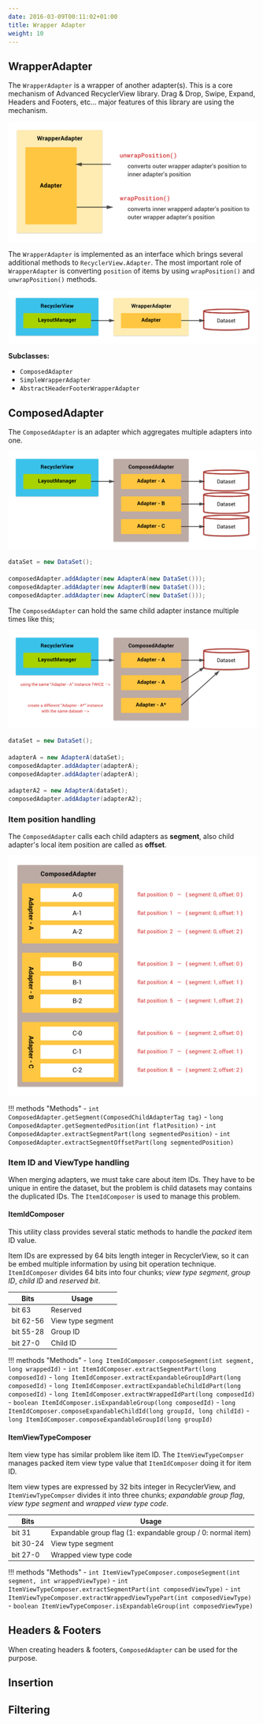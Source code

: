 ```yaml
---
date: 2016-03-09T00:11:02+01:00
title: Wrapper Adapter
weight: 10
---
```


## WrapperAdapter

The `WrapperAdapter` is a wrapper of another adapter(s). This is a core mechanism of Advanced RecyclerView library. Drag & Drop, Swipe, Expand, Headers and Footers, etc... major features of this library are using the mechanism.

![Block Diagram - Wrapper Adapter](/images/block-diagram-wrapper-adapter-2.png)


The `WrapperAdapter` is implemented as an interface which brings several additional methods to `RecyclerView.Adapter`. The most important role of `WrapperAdapter` is converting `position` of items by using `wrapPosition()` and `unwrapPosition()` methods.

![Block Diagram - Wrapper Adapter](/images/block-diagram-wrapper-adapter.png)

**Subclasses:**

- `ComposedAdapter`
- `SimpleWrapperAdapter`
- `AbstractHeaderFooterWrapperAdapter`

## ComposedAdapter

The `ComposedAdapter` is an adapter which aggregates multiple adapters into one.

![Basic usage of ComposedAdapter](/images/block-diagram-composed-adapter.png)

```java
dataSet = new DataSet();

composedAdapter.addAdapter(new AdapterA(new DataSet()));
composedAdapter.addAdapter(new AdapterB(new DataSet()));
composedAdapter.addAdapter(new AdapterC(new DataSet()));
```

The `ComposedAdapter` can hold the same child adapter instance multiple times like this;

![ComposedAdapter can hold the same child adapter instance multiple times](/images/block-diagram-composed-adapter-2.png)

```java
dataSet = new DataSet();

adapterA = new AdapterA(dataSet);
composedAdapter.addAdapter(adapterA);
composedAdapter.addAdapter(adapterA);

adapterA2 = new AdapterA(dataSet);
composedAdapter.addAdapter(adapterA2);
```

### Item position handling

The `ComposedAdapter` calls each child adapters as **segment**, also child adapter's local item position are called as **offset**.

![Segments and Offsets](/images/block-diagram-composed-adapter-3.png)

!!! methods "Methods"
    - `int ComposedAdapter.getSegment(ComposedChildAdapterTag tag)`
    - `long ComposedAdapter.getSegmentedPosition(int flatPosition)`
    - `int ComposedAdapter.extractSegmentPart(long segmentedPosition)`
    - `int ComposedAdapter.extractSegmentOffsetPart(long segmentedPosition)`


### Item ID and ViewType handling

When merging adapters, we must take care about item IDs. They have to be unique in entire the dataset, but the problem is child datasets may contains the duplicated IDs. The `ItemIdComposer` is used to manage this problem.

#### ItemIdComposer

This utility class provides several static methods to handle the *packed* item ID value.

Item IDs are expressed by 64 bits length integer in RecyclerView, so it can be embed multiple information by using bit operation technique. `ItemIdComposer` divides 64 bits into four chunks; *view type segment*, *group ID*, *child ID* and *reserved bit*.

| Bits       | Usage             |
|------------|-------------------|
| bit 63     | Reserved          |
| bit 62-56  | View type segment |
| bit 55-28  | Group ID          |
| bit 27-0   | Child ID          |

!!! methods "Methods"
    - `long ItemIdComposer.composeSegment(int segment, long wrappedId)`
    - `int ItemIdComposer.extractSegmentPart(long composedId)`
    - `long ItemIdComposer.extractExpandableGroupIdPart(long composedId)`
    - `long ItemIdComposer.extractExpandableChildIdPart(long composedId)`
    - `long ItemIdComposer.extractWrappedIdPart(long composedId)`
    - `boolean ItemIdComposer.isExpandableGroup(long composedId)`
    - `long ItemIdComposer.composeExpandableChildId(long groupId, long childId)`
    - `long ItemIdComposer.composeExpandableGroupId(long groupId)`



#### ItemViewTypeComposer

Item view type has similar problem like item ID. The `ItemViewTypeCompser` manages packed item view type value that `ItemIdComposer` doing it for item ID.

Item view types are expressed by 32 bits integer in RecyclerView, and `ItemViewTypeCompser` divides it into three chunks; *expandable group flag*, *view type segment* and *wrapped view type code*.


| Bits       | Usage                  |
|------------|------------------------|
| bit 31     | Expandable group flag  (1: expandable group / 0: normal item) |
| bit 30-24  | View type segment      |
| bit 27-0   | Wrapped view type code |

!!! methods "Methods"
    - `int ItemViewTypeComposer.composeSegment(int segment, int wrappedViewType)`
    - `int ItemViewTypeComposer.extractSegmentPart(int composedViewType)`
    - `int ItemViewTypeComposer.extractWrappedViewTypePart(int composedViewType)`
    - `boolean ItemViewTypeComposer.isExpandableGroup(int composedViewType)`

## Headers & Footers

When creating headers & footers, `ComposedAdapter` can be used for the purpose.

## Insertion


## Filtering


